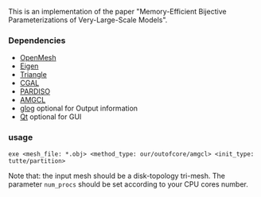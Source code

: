 This is an implementation of the paper "Memory-Efficient Bijective Parameterizations of Very-Large-Scale Models".

### Dependencies
* [OpenMesh](https://www.graphics.rwth-aachen.de/software/openmesh/download/)
* [Eigen](http://eigen.tuxfamily.org/)
* [Triangle](http://www.cs.cmu.edu/~quake/triangle.html)
* [CGAL](https://www.cgal.org/download.html)
* [PARDISO](https://pardiso-project.org/)
* [AMGCL](https://amgcl.readthedocs.io/en/stable/)
* [glog](https://github.com/google/glog) optional for Output information
* [Qt](http://download.qt.io/archive/qt/) optional for GUI

### usage

```
exe <mesh_file: *.obj> <method_type: our/outofcore/amgcl> <init_type: tutte/partition>
```
Note that: the input mesh should be a disk-topology tri-mesh. The parameter `num_procs` should be set according to your CPU cores number.